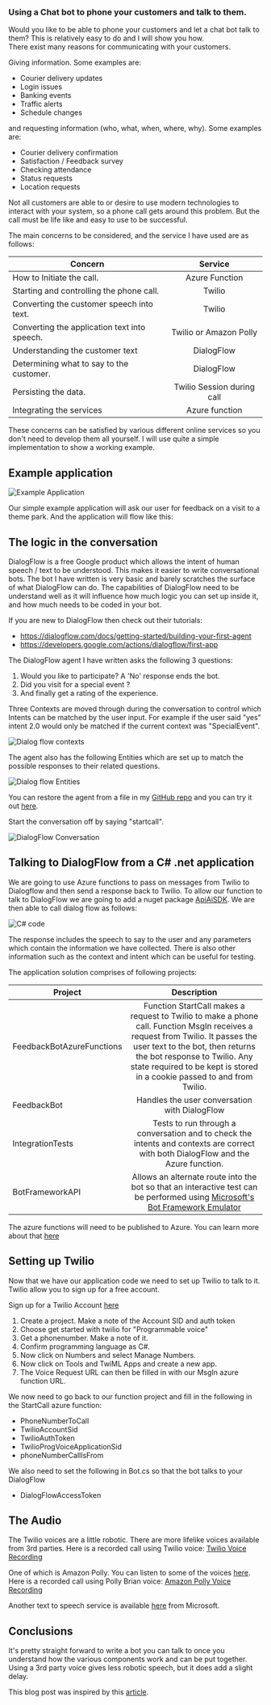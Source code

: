 ### Using a Chat bot to phone your customers and talk to them. 

Would you like to be able to phone your customers and let a chat bot talk to them? This is relatively easy to do and I will show you how.   
There exist many reasons for communicating with your customers. 

Giving information. Some examples are: 
* Courier delivery updates 
* Login issues 
* Banking events 
* Traffic alerts 
* Schedule changes 

and requesting information (who, what, when, where, why).  Some examples are: 
* Courier delivery confirmation 
* Satisfaction / Feedback survey 
* Checking attendance 
* Status requests 
* Location requests 

Not all customers are able to or desire to use modern technologies to interact with your system, so a phone call gets around this problem. But the call must be life like and easy to use to be successful. 

The main concerns to be considered, and the service I have used are as follows: 

| Concern  | Service |
|----------|:--------:|
| How to Initiate the call. | Azure Function|
| Starting and controlling the phone call. | Twilio|
| Converting the customer speech into text. | Twilio|
| Converting the application text into speech.| Twilio or Amazon Polly| 
| Understanding the customer text | DialogFlow |
| Determining what to say to the customer. | DialogFlow |
| Persisting the data. | Twilio Session during call|
| Integrating the services | Azure function |

These concerns can be satisfied by various different online services so you don't need to develop them all yourself. I will use quite a simple implementation to show a working example.

## Example application 
![Example Application](https://raw.githubusercontent.com/julianperrott/FeedbackBot/master/post/img/Twilio_App_Overview.png "Example Application")

Our simple example application will ask our user for feedback on a visit to a theme park. And the application will flow like this: 

## The logic in the conversation

DialogFlow is a free Google product which allows the intent of human speech / text to be understood. This makes it easier to write conversational bots. The bot I have written is very basic and barely scratches the surface of what DialogFlow can do. The capabilities of DialogFlow need to be understand well as it will influence how much logic you can set up inside it, and how much needs to be coded in your bot. 

If you are new to DialogFlow then check out their tutorials: 
* https://dialogflow.com/docs/getting-started/building-your-first-agent 
* https://developers.google.com/actions/dialogflow/first-app 

The DialogFlow agent I have written asks the following 3 questions: 
1. Would you like to participate? A 'No' response ends the bot. 
1. Did you visit for a special event ? 
1. And finally get a rating of the experience. 

Three Contexts are moved through during the conversation to control which Intents can be matched by the user input. 
For example if the user said "yes" intent 2.0 would only be matched if the current context was "SpecialEvent". 

![Dialog flow contexts](https://raw.githubusercontent.com/julianperrott/FeedbackBot/master/post/img/Twilio_DialogFlow_Overview.png "Dialog flow contexts")

The agent also has the following Entities which are set up to match the possible responses to their related questions. 

 ![Dialog flow Entities](https://raw.githubusercontent.com/julianperrott/FeedbackBot/master/post/img/DialogFlow_Entities.png "Dialog flow Entities")

You can restore the agent from a file in my [GitHub repo](https://github.com/julianperrott/FeedbackBot) and you can try it out [here](https://bot.dialogflow.com/ddd79d30-0b82-4e7f-bc6d-2d74e01beb95).

Start the conversation off by saying "startcall". 

 
![DialogFlow Conversation](https://raw.githubusercontent.com/julianperrott/FeedbackBot/master/post/img/FeedbackBot_StartBot_3.png "DialogFlow Conversation")
 
## Talking to DialogFlow from a C# .net application 

We are going to use Azure functions to pass on messages from Twilio to Dialogflow and then send a response back to Twilio. To allow our function to talk to DialogFlow we are going to add a nuget package [ApiAiSDK](https://github.com/dialogflow/dialogflow-dotnet-client). We are then able to call dialog flow as follows: 

 ![C# code](https://raw.githubusercontent.com/julianperrott/FeedbackBot/master/post/img/FeedbackBot_StartBot_2.png "C# code")

The response includes the speech to say to the user and any parameters which contain the information we have collected. There is also other information such as the context and intent which can be useful for testing. 

The application solution comprises of following projects: 

| Project | Description |
|--|:--:|
|FeedbackBotAzureFunctions  | Function StartCall makes a request to Twilio to make a phone call. Function MsgIn receives a request from Twilio. It passes the user text to the bot, then returns the bot response to Twilio. Any state required to be kept is stored in a cookie passed to and from Twilio. | 
| FeedbackBot | Handles the user conversation with DialogFlow |
| IntegrationTests | Tests to run through a conversation and to check the intents and contexts are correct with both DialogFlow and the Azure function. |
| BotFrameworkAPI | Allows an alternate route into the bot so that an interactive test can be performed using [Microsoft's Bot Framework Emulator](https://github.com/Microsoft/BotFramework-Emulator) |

The azure functions will need to be published to Azure. You can learn more about that [here](https://tutorials.visualstudio.com/first-azure-function/publish)


## Setting up Twilio 

Now that we have our application code we need to set up Twilio to talk to it. Twilio allow you to sign up for a free account. 

Sign up for a Twilio Account [here](https://www.twilio.com/try-twilio)

1. Create a project. Make a note of the Account SID and auth token 
1. Choose get started with twilio for "Programmable voice" 
1. Get a phonenumber. Make a note of it. 
1. Confirm programming language as C#. 
1. Now click on Numbers and select Manage Numbers. 
1. Now click on Tools and TwiML Apps and create a new app. 
1. The Voice Request URL can then be filled in with our MsgIn azure function URL. 

We now need to go back to our function project and fill in the following in the StartCall azure function: 

* PhoneNumberToCall 
* TwilioAccountSid 
* TwilioAuthToken 
* TwilioProgVoiceApplicationSid 
* phoneNumberCallIsFrom 

We also need to set the following in Bot.cs so that the bot talks to your DialogFlow  
* DialogFlowAccessToken 

## The Audio 

The Twilio voices are a little robotic. There are more lifelike voices available from 3rd parties. Here is a recorded call using Twilio voice:  [Twilio Voice Recording](https://raw.githubusercontent.com/julianperrott/FeedbackBot/master/post/sound/TwilioVoice.mp3)

One of which is Amazon Polly. You can listen to some of the voices [here](https://aws.amazon.com/polly). Here is a recorded call using Polly Brian voice:  [Amazon Polly Voice Recording](https://raw.githubusercontent.com/julianperrott/FeedbackBot/master/post/sound/PollyBrianVoice.mp3)
 

Another text to speech service is available [here](https://docs.microsoft.com/en-us/azure/cognitive-services/speech/api-reference-rest/bingvoiceoutput) from Microsoft.

 

## Conclusions 

It's pretty straight forward to write a bot you can talk to once you understand how the various components work and can be put together. Using a 3rd party voice gives less robotic speech, but it does add a slight delay. 

 

This blog post was inspired by this [article](https://www.linkedin.com/pulse/next-generation-ivr-using-twilio-speech-recognition-chatbots-badri/).

 

 

 

 
